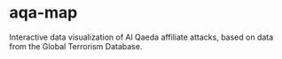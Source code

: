 # aqa-map
Interactive data visualization of Al Qaeda affiliate attacks, based on data from the Global Terrorism Database.
